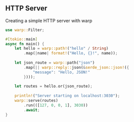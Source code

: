 <!-- METADATA
{
  "title": "Rustlang Http Server",
  "tags": [
    "rust",
    "http",
    "networking"
  ],
  "language": "rust"
}
-->

## HTTP Server
Creating a simple HTTP server with warp
```rust
use warp::Filter;

#[tokio::main]
async fn main() {
    let hello = warp::path!("hello" / String)
        .map(|name| format!("Hello, {}!", name));
    
    let json_route = warp::path("json")
        .map(|| warp::reply::json(&serde_json::json!({
            "message": "Hello, JSON!"
        })));
    
    let routes = hello.or(json_route);
    
    println!("Server starting on localhost:3030");
    warp::serve(routes)
        .run(([127, 0, 0, 1], 3030))
        .await;
}
```